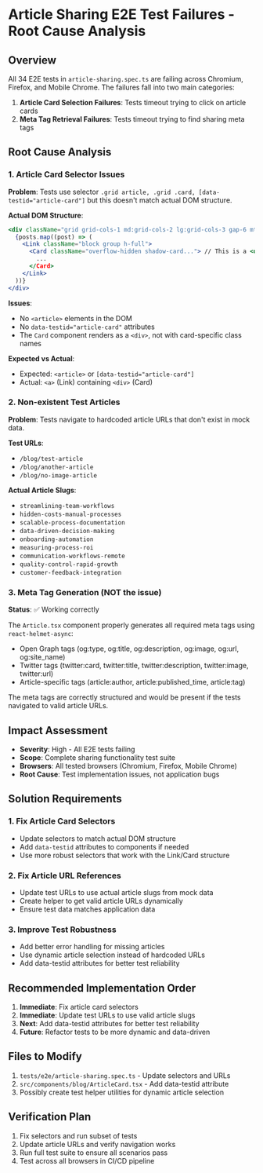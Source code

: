 # Article Sharing E2E Test Failures - Root Cause Analysis

## Overview
All 34 E2E tests in `article-sharing.spec.ts` are failing across Chromium, Firefox, and Mobile Chrome. The failures fall into two main categories:

1. **Article Card Selection Failures**: Tests timeout trying to click on article cards
2. **Meta Tag Retrieval Failures**: Tests timeout trying to find sharing meta tags

## Root Cause Analysis

### 1. Article Card Selector Issues

**Problem**: Tests use selector `.grid article, .grid .card, [data-testid="article-card"]` but this doesn't match actual DOM structure.

**Actual DOM Structure**:
```jsx
<div className="grid grid-cols-1 md:grid-cols-2 lg:grid-cols-3 gap-6 mt-0 pt-0">
  {posts.map((post) => (
    <Link className="block group h-full">
      <Card className="overflow-hidden shadow-card..."> // This is a <div>
        ...
      </Card>
    </Link>
  ))}
</div>
```

**Issues**:
- No `<article>` elements in the DOM
- No `data-testid="article-card"` attributes
- The `Card` component renders as a `<div>`, not with card-specific class names

**Expected vs Actual**:
- Expected: `<article>` or `[data-testid="article-card"]`
- Actual: `<a>` (Link) containing `<div>` (Card)

### 2. Non-existent Test Articles

**Problem**: Tests navigate to hardcoded article URLs that don't exist in mock data.

**Test URLs**:
- `/blog/test-article`
- `/blog/another-article` 
- `/blog/no-image-article`

**Actual Article Slugs**:
- `streamlining-team-workflows`
- `hidden-costs-manual-processes`
- `scalable-process-documentation`
- `data-driven-decision-making`
- `onboarding-automation`
- `measuring-process-roi`
- `communication-workflows-remote`
- `quality-control-rapid-growth`
- `customer-feedback-integration`

### 3. Meta Tag Generation (NOT the issue)

**Status**: ✅ Working correctly

The `Article.tsx` component properly generates all required meta tags using `react-helmet-async`:
- Open Graph tags (og:type, og:title, og:description, og:image, og:url, og:site_name)
- Twitter tags (twitter:card, twitter:title, twitter:description, twitter:image, twitter:url)
- Article-specific tags (article:author, article:published_time, article:tag)

The meta tags are correctly structured and would be present if the tests navigated to valid article URLs.

## Impact Assessment

- **Severity**: High - All E2E tests failing
- **Scope**: Complete sharing functionality test suite
- **Browsers**: All tested browsers (Chromium, Firefox, Mobile Chrome)
- **Root Cause**: Test implementation issues, not application bugs

## Solution Requirements

### 1. Fix Article Card Selectors
- Update selectors to match actual DOM structure
- Add `data-testid` attributes to components if needed
- Use more robust selectors that work with the Link/Card structure

### 2. Fix Article URL References
- Update test URLs to use actual article slugs from mock data
- Create helper to get valid article URLs dynamically
- Ensure test data matches application data

### 3. Improve Test Robustness
- Add better error handling for missing articles
- Use dynamic article selection instead of hardcoded URLs
- Add data-testid attributes for better test reliability

## Recommended Implementation Order

1. **Immediate**: Fix article card selectors
2. **Immediate**: Update test URLs to use valid article slugs
3. **Next**: Add data-testid attributes for better test reliability
4. **Future**: Refactor tests to be more dynamic and data-driven

## Files to Modify

1. `tests/e2e/article-sharing.spec.ts` - Update selectors and URLs
2. `src/components/blog/ArticleCard.tsx` - Add data-testid attribute
3. Possibly create test helper utilities for dynamic article selection

## Verification Plan

1. Fix selectors and run subset of tests
2. Update article URLs and verify navigation works
3. Run full test suite to ensure all scenarios pass
4. Test across all browsers in CI/CD pipeline